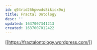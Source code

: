 ```yaml
---
id: q94rid26hpwwds8ikicx9uj
title: Fractal Ontology
desc: ''
updated: 1637007341213
created: 1637007012422
---
```


[[https://fractalontology.wordpress.com/]]
